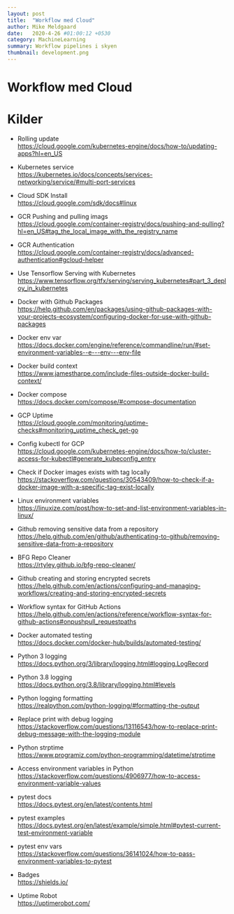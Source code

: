 ```yaml
---
layout: post
title:  "Workflow med Cloud"
author: Mike Meldgaard
date:   2020-4-26 #01:00:12 +0530
category: MachineLearning
summary: Workflow pipelines i skyen
thumbnail: development.png
---
```


# Workflow med Cloud



# Kilder
- Rolling update<br><https://cloud.google.com/kubernetes-engine/docs/how-to/updating-apps?hl=en_US>
- Kubernetes service<br><https://kubernetes.io/docs/concepts/services-networking/service/#multi-port-services>
- Cloud SDK Install<br><https://cloud.google.com/sdk/docs#linux>
- GCR Pushing and pulling imags<br><https://cloud.google.com/container-registry/docs/pushing-and-pulling?hl=en_US#tag_the_local_image_with_the_registry_name>
- GCR Authentication<br><https://cloud.google.com/container-registry/docs/advanced-authentication#gcloud-helper>
- Use Tensorflow Serving with Kubernetes<br><https://www.tensorflow.org/tfx/serving/serving_kubernetes#part_3_deploy_in_kubernetes>
- Docker with Github Packages<br><https://help.github.com/en/packages/using-github-packages-with-your-projects-ecosystem/configuring-docker-for-use-with-github-packages>
- Docker env var<br><https://docs.docker.com/engine/reference/commandline/run/#set-environment-variables--e---env---env-file>
- Docker build context<br><https://www.jamestharpe.com/include-files-outside-docker-build-context/>
- Docker compose<br><https://docs.docker.com/compose/#compose-documentation>
- GCP Uptime<br><https://cloud.google.com/monitoring/uptime-checks#monitoring_uptime_check_get-go>
- Config kubectl for GCP<br><https://cloud.google.com/kubernetes-engine/docs/how-to/cluster-access-for-kubectl#generate_kubeconfig_entry>
- Check if Docker images exists with tag locally<br><https://stackoverflow.com/questions/30543409/how-to-check-if-a-docker-image-with-a-specific-tag-exist-locally>
- Linux environment variables<br><https://linuxize.com/post/how-to-set-and-list-environment-variables-in-linux/>
- Github removing sensitive data from a repository<br><https://help.github.com/en/github/authenticating-to-github/removing-sensitive-data-from-a-repository>
- BFG Repo Cleaner<br><https://rtyley.github.io/bfg-repo-cleaner/>
- Github creating and storing encrypted secrets<br><https://help.github.com/en/actions/configuring-and-managing-workflows/creating-and-storing-encrypted-secrets>
- Workflow syntax for GitHub Actions<br><https://help.github.com/en/actions/reference/workflow-syntax-for-github-actions#onpushpull_requestpaths>
- Docker automated testing<br><https://docs.docker.com/docker-hub/builds/automated-testing/>


- Python 3 logging<br><https://docs.python.org/3/library/logging.html#logging.LogRecord>
- Python 3.8 logging<br><https://docs.python.org/3.8/library/logging.html#levels>
- Python logging formatting<br><https://realpython.com/python-logging/#formatting-the-output>
- Replace print with debug logging<br><https://stackoverflow.com/questions/13116543/how-to-replace-print-debug-message-with-the-logging-module>
- Python strptime<br><https://www.programiz.com/python-programming/datetime/strptime>
- Access environment variables in Python<br><https://stackoverflow.com/questions/4906977/how-to-access-environment-variable-values>

- pytest docs<br><https://docs.pytest.org/en/latest/contents.html>
- pytest examples<br><https://docs.pytest.org/en/latest/example/simple.html#pytest-current-test-environment-variable>
- pytest env vars<br><https://stackoverflow.com/questions/36141024/how-to-pass-environment-variables-to-pytest>
- Badges<br><https://shields.io/>
- Uptime Robot<br><https://uptimerobot.com/>
